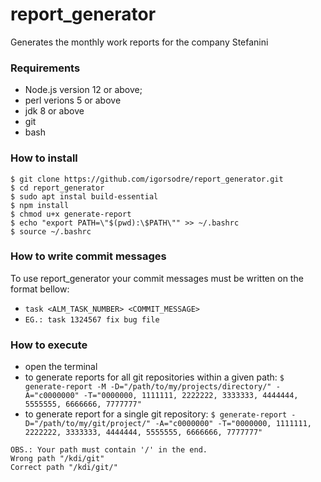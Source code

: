 # report_generator

Generates the monthly work reports for the company Stefanini

### Requirements

- Node.js version 12 or above;
- perl verions 5 or above
- jdk 8 or above
- git
- bash

### How to install

```
$ git clone https://github.com/igorsodre/report_generator.git
$ cd report_generator
$ sudo apt instal build-essential
$ npm install
$ chmod u+x generate-report
$ echo "export PATH=\"$(pwd):\$PATH\"" >> ~/.bashrc
$ source ~/.bashrc
```

### How to write commit messages

To use report_generator your commit messages must be written on the format bellow:
- `task <ALM_TASK_NUMBER> <COMMIT_MESSAGE>`
- `EG.: task 1324567 fix bug file`

### How to execute

- open the terminal
- to generate reports for all git repositories within a given path: `$ generate-report -M -D="/path/to/my/projects/directory/" -A="c0000000" -T="0000000, 1111111, 2222222, 3333333, 4444444, 5555555, 6666666, 7777777"`
- to generate report for a single git repository: `$ generate-report -D="/path/to/my/git/project/" -A="c0000000" -T="0000000, 1111111, 2222222, 3333333, 4444444, 5555555, 6666666, 7777777"`

```
OBS.: Your path must contain '/' in the end.
Wrong path "/kdi/git"
Correct path "/kdi/git/"
```